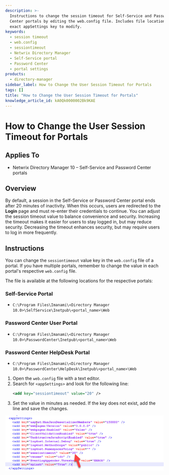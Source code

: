 ```yaml
---
description: >-
  Instructions to change the session timeout for Self-Service and Password
  Center portals by editing the web.config file. Includes file locations and the
  exact appSettings key to modify.
keywords:
  - session timeout
  - web.config
  - sessiontimeout
  - Netwrix Directory Manager
  - Self-Service portal
  - Password Center
  - portal settings
products:
  - directory-manager
sidebar_label: How to Change the User Session Timeout for Portals
tags: []
title: "How to Change the User Session Timeout for Portals"
knowledge_article_id: kA0Qk0000002Bk9KAE
---
```


# How to Change the User Session Timeout for Portals

## Applies To
- Netwrix Directory Manager 10 – Self-Service and Password Center portals

## Overview
By default, a session in the Self-Service or Password Center portal ends after 20 minutes of inactivity. When this occurs, users are redirected to the **Login** page and must re-enter their credentials to continue. You can adjust the session timeout value to balance convenience and security. Increasing the timeout makes it easier for users to stay logged in, but may reduce security. Decreasing the timeout enhances security, but may require users to log in more frequently.

## Instructions
You can change the `sessiontimeout` value key in the `web.config` file of a portal. If you have multiple portals, remember to change the value in each portal's respective `web.config` file.

The file is available at the following locations for the respective portals:

### Self-Service Portal
- `C:\Program Files\Imanami\<Directory Manager 10.0>\SelfService\Inetpub\<portal_name>\Web`

### Password Center User Portal
- `C:\Program Files\Imanami\<Directory Manager 10.0>\PasswordCenter\Inetpub\<portal_name>\Web`

### Password Center HelpDesk Portal
- `C:\Program Files\Imanami\<Directory Manager 10.0>\PasswordCenter\HelpDesk\Inetpub\<portal_name>\Web`

1. Open the `web.config` file with a text editor.
2. Search for `<appSettings>` and look for the following line:
   ```xml
   <add key="sessiontimeout" value="20" />
   ```
3. Set the value in minutes as needed. If the key does not exist, add the line and save the changes.

![web.config file showing sessiontimeout key under appSettings section](images/ka0Qk000000CsUT_0EMQk00000BP4Jp.png)

